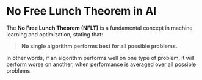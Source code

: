 
# No Free Lunch Theorem in AI

The **No Free Lunch Theorem (NFLT)** is a fundamental concept in machine learning and optimization, stating that:

> **No single algorithm performs best for all possible problems.**

In other words, if an algorithm performs well on one type of problem, it will perform worse on another, when performance is averaged over all possible problems.
